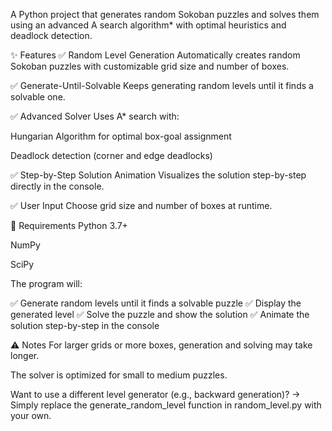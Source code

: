 A Python project that generates random Sokoban puzzles and solves them using an advanced A search algorithm* with optimal heuristics and deadlock detection.

✨ Features
✅ Random Level Generation
Automatically creates random Sokoban puzzles with customizable grid size and number of boxes.

✅ Generate-Until-Solvable
Keeps generating random levels until it finds a solvable one.

✅ Advanced Solver
Uses A* search with:

Hungarian Algorithm for optimal box-goal assignment

Deadlock detection (corner and edge deadlocks)

✅ Step-by-Step Solution Animation
Visualizes the solution step-by-step directly in the console.

✅ User Input
Choose grid size and number of boxes at runtime.

📝 Requirements
Python 3.7+

NumPy

SciPy

The program will:

✅ Generate random levels until it finds a solvable puzzle
✅ Display the generated level
✅ Solve the puzzle and show the solution
✅ Animate the solution step-by-step in the console

⚠️ Notes
For larger grids or more boxes, generation and solving may take longer.

The solver is optimized for small to medium puzzles.

Want to use a different level generator (e.g., backward generation)?
→ Simply replace the generate_random_level function in random_level.py with your own.

